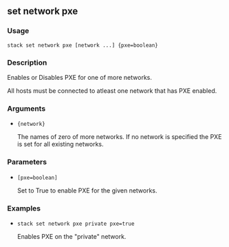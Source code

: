 ## set network pxe

### Usage

`stack set network pxe [network ...] {pxe=boolean}`

### Description


Enables or Disables PXE for one of more networks.

All hosts must be connected to atleast one network that has
PXE enabled.



### Arguments

* `{network}`

   The names of zero of more networks. If no network is specified
        the PXE is set for all existing networks.


### Parameters
* `[pxe=boolean]`

   Set to True to enable PXE for the given networks.

### Examples

* `stack set network pxe private pxe=true`

   Enables PXE on the "private" network.



